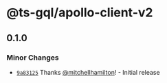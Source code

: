 # @ts-gql/apollo-client-v2

## 0.1.0
### Minor Changes



- [`9a83125`](https://github.com/Thinkmill/ts-gql/commit/9a83125d3fd04e124cede1453242d79bdc53e8c4) Thanks [@mitchellhamilton](https://github.com/mitchellhamilton)! - Initial release
